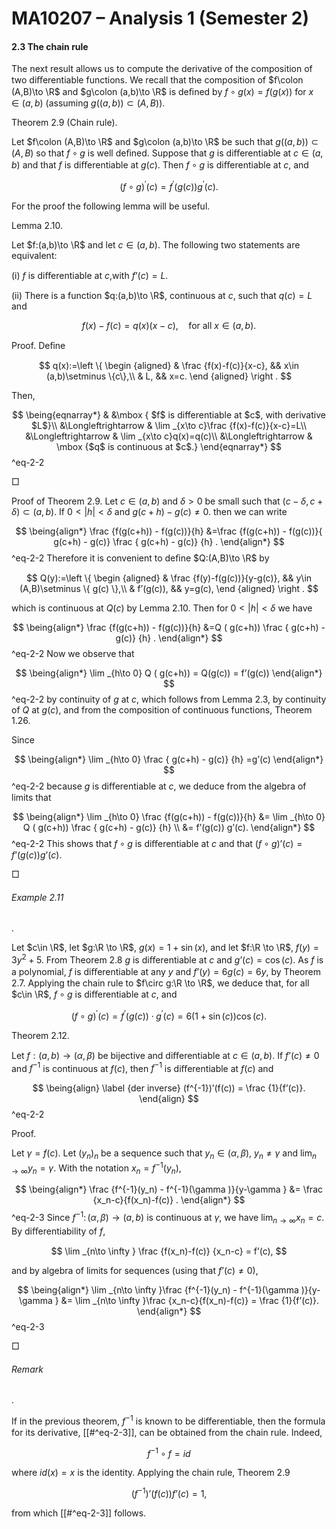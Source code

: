 MA10207 – Analysis 1 (Semester 2)
=================================

#### 2.3 The chain rule

The next result allows us to compute the derivative of the composition of two diﬀerentiable functions. We recall that the composition of $f\colon (A,B)\to \R$ and $g\colon (a,b)\to \R$ is deﬁned by $f\circ g(x) = f(g(x))$ for $x\in (a,b)$ (assuming $g((a,b))\subset (A,B)$).

Theorem 2.9 (Chain rule). 

Let $f\colon (A,B)\to \R$ and $g\colon (a,b)\to \R$ be such that $g((a,b))\subset (A,B)$ so that $f\circ g$ is well deﬁned. Suppose that $g$ is diﬀerentiable at $c\in (a,b)$ and that $f$ is diﬀerentiable at $g(c)$. Then $f\circ g$ is diﬀerentiable at $c$, and


$$
 (f\circ g)^\prime (c) = f^\prime (g(c)) g^\prime (c). 
$$

For the proof the following lemma will be useful.

Lemma 2.10. 

Let $f:(a,b)\to \R$ and let $c\in (a,b)$. The following two statements are equivalent:

(i) $f$ is diﬀerentiable at $c$,with $f’(c) = L$.

(ii) There is a function $q:(a,b)\to \R$, continuous at $c$, such that $q(c)=L$ and


$$
 f(x)-f(c)=q(x)(x-c), \quad \text {for all } x \in (a,b). 
$$

Proof. Deﬁne


$$
 q(x):=\left \{ \begin {aligned} & \frac {f(x)-f(c)}{x-c}, && x\in (a,b)\setminus \{c\},\\ & L, && x=c. \end {aligned} \right . 
$$

Then,



$$
 \being{eqnarray*} & &\mbox { $f$ is differentiable at $c$, with derivative $L$}\\ &\Longleftrightarrow & \lim _{x\to c}\frac {f(x)-f(c)}{x-c}=L\\ &\Longleftrightarrow & \lim _{x\to c}q(x)=q(c)\\ &\Longleftrightarrow & \mbox {$q$ is continuous at $c$.} \end{eqnarray*} 
$$
^eq-2-2


 □

Proof of Theorem 2.9. Let $c\in (a,b)$ and $\delta >0$ be small such that $(c-\delta ,c+\delta ) \subset (a,b)$. If $0<|h|<\delta$ and $g(c+h) - g(c)\not =0$. then we can write



$$
 \being{align*} \frac {f(g(c+h)) - f(g(c))}{h} &=\frac {f(g(c+h)) - f(g(c))}{ g(c+h) - g(c)} \frac { g(c+h) - g(c)} {h} . \end{align*} 
$$
^eq-2-2
 Therefore it is convenient to deﬁne $Q:(A,B)\to \R$ by


$$
 Q(y):=\left \{ \begin {aligned} & \frac {f(y)-f(g(c))}{y-g(c)}, && y\in (A,B)\setminus \{ g(c) \},\\ & f’(g(c)), && y=g(c), \end {aligned} \right . 
$$

which is continuous at $Q(c)$ by Lemma 2.10. Then for $0<|h|<\delta$ we have



$$
 \being{align*} \frac {f(g(c+h)) - f(g(c))}{h} &=Q ( g(c+h)) \frac { g(c+h) - g(c)} {h} . \end{align*} 
$$
^eq-2-2
 Now we observe that



$$
 \being{align*} \lim _{h\to 0} Q ( g(c+h)) = Q(g(c)) = f’(g(c)) \end{align*} 
$$
^eq-2-2
 by continuity of $g$ at $c$, which follows from Lemma 2.3, by continuity of $Q$ at $g(c)$, and from the composition of continuous functions, Theorem 1.26.

Since



$$
 \being{align*} \lim _{h\to 0} \frac { g(c+h) - g(c)} {h} =g’(c) \end{align*} 
$$
^eq-2-2
 because $g$ is diﬀerentiable at $c$, we deduce from the algebra of limits that



$$
 \being{align*} \lim _{h\to 0} \frac {f(g(c+h)) - f(g(c))}{h} &= \lim _{h\to 0} Q ( g(c+h)) \frac { g(c+h) - g(c)} {h} \\ &= f’(g(c)) g’(c). \end{align*} 
$$
^eq-2-2
 This shows that $f\circ g$ is diﬀerentiable at $c$ and that $(f\circ g)’(c) = f’(g(c)) g’(c)$.

 □

###### Example 2.11

. 

Let $c\in \R$, let $g:\R \to \R$, $g(x) = 1+\sin (x)$, and let $f:\R \to \R$, $f(y) = 3y^2+5$. From Theorem 2.8 $g$ is diﬀerentiable at $c$ and $g’(c)=\cos (c)$. As $f$ is a polynomial, $f$ is diﬀerentiable at any $y$ and $f’(y)=6g(c)=6 y$, by Theorem 2.7. Applying the chain rule to $f\circ g:\R \to \R$, we deduce that, for all $c\in \R$, $f\circ g$ is diﬀerentiable at $c$, and


$$
 (f\circ g)^\prime (c) = f^\prime (g(c)) \cdot g^\prime (c) = 6(1+\sin (c))\cos (c). 
$$

Theorem 2.12. 

Let $f:(a,b)\to (\alpha ,\beta )$ be bijective and diﬀerentiable at $c \in (a,b)$. If $f’(c) \not =0$ and $f^{-1}$ is continuous at $f(c)$, then $f^{-1}$ is diﬀerentiable at $f(c)$ and



$$
 \being{align} \label {der inverse} (f^{-1})’(f(c)) = \frac {1}{f’(c)}. \end{align} 
$$
^eq-2-2


Proof.

Let $\gamma = f(c)$. Let $(y_n)_n$ be a sequence such that $y_n \in (\alpha ,\beta )$, $y_n\not =\gamma$ and $\displaystyle \lim _{n\to \infty } y_n = \gamma$. With the notation $x_n=f^{-1}(y_n)$,



$$
 \being{align*} \frac {f^{-1}(y_n) - f^{-1}(\gamma )}{y-\gamma } &= \frac {x_n-c}{f(x_n)-f(c)} . \end{align*} 
$$
^eq-2-3
 Since $f^{-1} \colon (\alpha ,\beta )\to (a,b)$ is continuous at $\gamma$, we have $\displaystyle \lim _{n\to \infty } x_n = c$. By diﬀerentiability of $f$,


$$
 \lim _{n\to \infty } \frac {f(x_n)-f(c)} {x_n-c} = f’(c), 
$$

and by algebra of limits for sequences (using that $f’(c)\not =0$),



$$
 \being{align*} \lim _{n\to \infty }\frac {f^{-1}(y_n) - f^{-1}(\gamma )}{y-\gamma } &= \lim _{n\to \infty }\frac {x_n-c}{f(x_n)-f(c)} = \frac {1}{f’(c)}. \end{align*} 
$$
^eq-2-3


 □

###### Remark

. 

If in the previous theorem, $f^{-1}$ is known to be diﬀerentiable, then the formula for its derivative, [[#^eq-2-3]], can be obtained from the chain rule. Indeed,


$$
 f^{-1} \circ f = id 
$$

where $id(x) = x$ is the identity. Applying the chain rule, Theorem 2.9


$$
 (f^{-1})’(f(c)) f’(c) =1 , 
$$

from which [[#^eq-2-3]] follows.